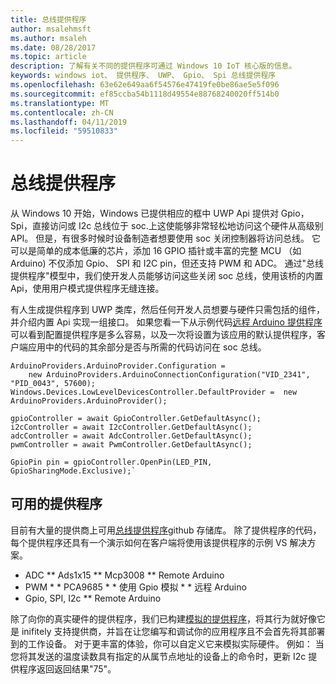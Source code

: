 ```yaml
---
title: 总线提供程序
author: msalehmsft
ms.author: msaleh
ms.date: 08/28/2017
ms.topic: article
description: 了解有关不同的提供程序可通过 Windows 10 IoT 核心版的信息。
keywords: windows iot、 提供程序、 UWP、 Gpio、 Spi 总线提供程序
ms.openlocfilehash: 63e62e649aa6f54576e47419fe0be86ae5e5f096
ms.sourcegitcommit: ef85ccba54b1118d49554e88768240020ff514b0
ms.translationtype: MT
ms.contentlocale: zh-CN
ms.lasthandoff: 04/11/2019
ms.locfileid: "59510833"
---
```

# <a name="bus-providers"></a>总线提供程序

从 Windows 10 开始，Windows 已提供相应的框中 UWP Api 提供对 Gpio，Spi，直接访问或 I2c 总线位于 soc.上这使能够非常轻松地访问这个硬件从高级别 API。 但是，有很多时候时设备制造者想要使用 soc 关闭控制器将访问总线。 它可以是简单的成本低廉的芯片，添加 16 GPIO 插针或丰富的完整 MCU （如 Arduino) 不仅添加 Gpio、 SPI 和 I2C pin，但还支持 PWM 和 ADC。 通过"总线提供程序"模型中，我们使开发人员能够访问这些关闭 soc 总线，使用该桥的内置 Api，使用用户模式提供程序无缝连接。 

有人生成提供程序到 UWP 类库，然后任何开发人员想要与硬件只需包括的组件，并介绍内置 Api 实现一组接口。 如果您看一下从示例代码[远程 Arduino 提供程序](https://github.com/ms-iot/BusProviders/tree/develop/Arduino)可以看到配置提供程序是多么容易，以及一次将设置为该应用的默认提供程序，客户端应用中的代码的其余部分是否与所需的代码访问在 soc 总线。  

```
ArduinoProviders.ArduinoProvider.Configuration = 
    new ArduinoProviders.ArduinoConnectionConfiguration("VID_2341", "PID_0043", 57600);
Windows.Devices.LowLevelDevicesController.DefaultProvider =  new ArduinoProviders.ArduinoProvider();

gpioController = await GpioController.GetDefaultAsync();
i2cController = await I2cController.GetDefaultAsync();
adcController = await AdcController.GetDefaultAsync();
pwmController = await PwmController.GetDefaultAsync();

GpioPin pin = gpioController.OpenPin(LED_PIN, GpioSharingMode.Exclusive);`
```

## <a name="available-providers"></a>可用的提供程序

目前有大量的提供商上可用[总线提供程序](https://github.com/ms-iot/BusProviders)github 存储库。 除了提供程序的代码，每个提供程序还具有一个演示如何在客户端将使用该提供程序的示例 VS 解决方案。 

* ADC ** Ads1x15 ** Mcp3008 ** Remote Arduino
* PWM * * PCA9685 * * 使用 Gpio 模拟 * * 远程 Arduino
* Gpio, SPI, I2c ** Remote Arduino

除了向你的真实硬件的提供程序，我们已构建[模拟的提供程序](https://github.com/ms-iot/BusProviders/tree/develop/SimulatedProvider)，将其行为就好像它是 inifitely 支持提供商，并旨在让您编写和调试你的应用程序且不会首先将其部署到的工作设备。 对于更丰富的体验，你可以自定义它来模拟实际硬件。 例如： 当您将其发送的温度读数具有指定的从属节点地址的设备上的命令时，更新 I2c 提供程序返回返回结果"75"。 
